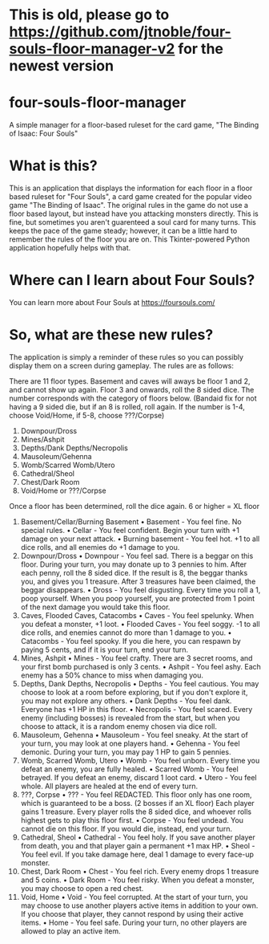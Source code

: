 # This is old, please go to https://github.com/jtnoble/four-souls-floor-manager-v2 for the newest version

# four-souls-floor-manager
A simple manager for a floor-based ruleset for the card game, "The Binding of Isaac: Four Souls"

# What is this?
This is an application that displays the information for each floor in a floor based ruleset for "Four Souls", a card game created for the popular video game "The Binding of Isaac". The original rules in the game do not use a floor based layout, but instead have you attacking monsters directly. This is fine, but sometimes you aren't guarenteed a soul card for many turns. This keeps the pace of the game steady; however, it can be a little hard to remember the rules of the floor you are on. This Tkinter-powered Python application hopefully helps with that.

# Where can I learn about Four Souls?
You can learn more about Four Souls at https://foursouls.com/

# So, what are these new rules?
The application is simply a reminder of these rules so you can possibly display them on a screen during gameplay. The rules are as follows:

There are 11 floor types. Basement and caves will aways be floor 1 and 2, and cannot show up again. Floor 3 and onwards, roll the 8 sided dice. The number corresponds with the category of floors below. (Bandaid fix for not having a 9 sided die, but if an 8 is rolled, roll again. If the number is 1-4, choose Void/Home, if 5-8, choose ???/Corpse) 

1. Downpour/Dross
2. Mines/Ashpit
3. Depths/Dank Depths/Necropolis
4. Mausoleum/Gehenna
5. Womb/Scarred Womb/Utero
6. Cathedral/Sheol
7. Chest/Dark Room
8. Void/Home or ???/Corpse

Once a floor has been determined, roll the dice again. 6 or higher = XL floor 

1. Basement/Cellar/Burning Basement
• Basement - You feel fine. No special rules.
• Cellar - You feel confident. Begin your turn with +1 damage on your next attack.
• Burning basement - You feel hot. +1 to all dice rolls, and all enemies do +1 damage to you.
2. Downpour/Dross
• Downpour - You feel sad. There is a beggar on this floor. During your turn, you may donate up to 3 pennies to him. After each penny, roll the 8 sided dice. If the result is 8, the beggar thanks you, and gives you 1 treasure. After 3 treasures have been claimed, the beggar disappears.
• Dross - You feel disgusting. Every time you roll a 1, poop yourself. When you poop yourself, you are protected from 1 point of the next damage you would take this floor.
3. Caves, Flooded Caves, Catacombs
• Caves - You feel spelunky. When you defeat a monster, +1 loot.
• Flooded Caves - You feel soggy. -1 to all dice rolls, and enemies cannot do more than 1 damage to you.
• Catacombs - You feel spooky. If you die here, you can respawn by paying 5 cents, and if it is your turn, end your turn.
4. Mines, Ashpit
• Mines - You feel crafty. There are 3 secret rooms, and your first bomb purchased is only 3 cents.
• Ashpit - You feel ashy. Each enemy has a 50% chance to miss when damaging you.
5. Depths, Dank Depths, Necropolis
• Depths - You feel cautious. You may choose to look at a room before exploring, but if you don't explore it, you may not explore any others.
• Dank Depths - You feel dank. Everyone has +1 HP in this floor.
• Necropolis - You feel scared. Every enemy (including bosses) is revealed from the start, but when you choose to attack, it is a random enemy chosen via dice roll.
6. Mausoleum, Gehenna
• Mausoleum - You feel sneaky. At the start of your turn, you may look at one players hand.
• Gehenna - You feel demonic. During your turn, you may pay 1 HP to gain 5 pennies.
7. Womb, Scarred Womb, Utero
• Womb - You feel unborn. Every time you defeat an enemy, you are fully healed.
• Scarred Womb - You feel betrayed. If you defeat an enemy, discard 1 loot card.
• Utero - You feel whole. All players are healed at the end of every turn.
8. ???, Corpse
• ??? - You feel REDACTED. This floor only has one room, which is guaranteed to be a boss. (2 bosses if an XL floor) Each player gains 1 treasure. Every player rolls the 8 sided dice, and whoever rolls highest gets to play this floor first.
• Corpse - You feel undead. You cannot die on this floor. If you would die, instead, end your turn.
9. Cathedral, Sheol
• Cathedral - You feel holy. If you save another player from death, you and that player gain a permanent +1 max HP.
• Sheol - You feel evil. If you take damage here, deal 1 damage to every face-up monster.
10. Chest, Dark Room
• Chest - You feel rich. Every enemy drops 1 treasure and 5 coins.
• Dark Room - You feel risky. When you defeat a monster, you may choose to open a red chest.
11. Void, Home
• Void - You feel corrupted. At the start of your turn, you may choose to use another players active items in addition to your own. If you choose that player, they cannot respond by using their active items.
• Home - You feel safe. During your turn, no other players are allowed to play an active item.
